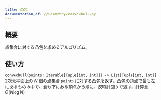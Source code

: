 ```yaml
---
title: 凸包
documentation_of: //Geometry/convexhull.py
---
```


## 概要
点集合に対する凸包を求めるアルゴリズム。

## 使い方
`convexhull(points: Iterable[Tuple[int, int]]) -> List[Tuple[int, int]]`  
2次元平面上の $N$ 個の点集合 `points` に対する凸包を返す。凸包の頂点で最も左にあるものの中で、最も下にある頂点から順に、反時計回りで返す。計算量 $O(N\log N)$

